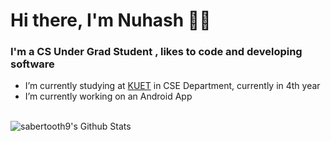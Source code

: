 # Hi there, I'm Nuhash 👋👋

### I'm a CS Under Grad Student , likes to code and developing software

- I’m currently studying at [KUET](http://www.kuet.ac.bd/) in CSE Department, currently in 4th year
- I’m currently working on an Android App

<br />

<img align="left" alt="sabertooth9's Github Stats" src="https://github-readme-stats.vercel.app/api?username=sabertooth9&show_icons=true" />

